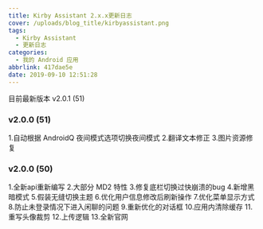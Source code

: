 ```yaml
---
title: Kirby Assistant 2.x.x更新日志
cover: /uploads/blog_title/kirbyassistant.png
tags:
  - Kirby Assistant
  - 更新日志
categories:
  - 我的 Android 应用
abbrlink: 417dae5e
date: 2019-09-10 12:51:28
---
```

目前最新版本 v2.0.1 (51)
<!-- more --> 
### v2.0.0 (51)
1.自动根据 AndroidQ 夜间模式选项切换夜间模式
2.翻译文本修正
3.图片资源修复

### v2.0.0 (50)
1.全新api重新编写
2.大部分 MD2 特性
3.修复底栏切换过快崩溃的bug
4.新增黑暗模式
5.假装无缝切换主题
6.优化用户信息修改后刷新操作
7.优化菜单显示方式
8.防止未登录情况下进入闲聊的问题
9.重新优化的对话框
10.应用内清除缓存
11.重写头像裁剪
12.上传逻辑
13.全新官网 
